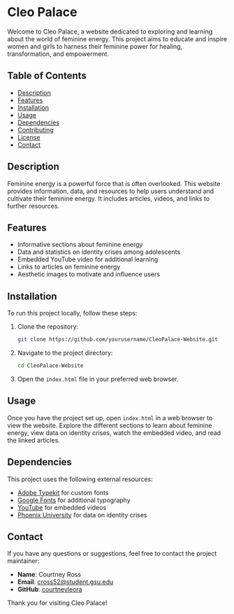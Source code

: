 # Cleo Palace

Welcome to Cleo Palace, a website dedicated to exploring and learning about the world of feminine energy. This project aims to educate and inspire women and girls to harness their feminine power for healing, transformation, and empowerment.

## Table of Contents

- [Description](#description)
- [Features](#features)
- [Installation](#installation)
- [Usage](#usage)
- [Dependencies](#dependencies)
- [Contributing](#contributing)
- [License](#license)
- [Contact](#contact)

## Description

Feminine energy is a powerful force that is often overlooked. This website provides information, data, and resources to help users understand and cultivate their feminine energy. It includes articles, videos, and links to further resources.

## Features

- Informative sections about feminine energy
- Data and statistics on identity crises among adolescents
- Embedded YouTube video for additional learning
- Links to articles on feminine energy
- Aesthetic images to motivate and influence users

## Installation

To run this project locally, follow these steps:

1. Clone the repository:
    ```bash
    git clone https://github.com/yourusername/CleoPalace-Website.git
    ```

2. Navigate to the project directory:
    ```bash
    cd CleoPalace-Website
    ```

3. Open the `index.html` file in your preferred web browser.

## Usage

Once you have the project set up, open `index.html` in a web browser to view the website. Explore the different sections to learn about feminine energy, view data on identity crises, watch the embedded video, and read the linked articles.

## Dependencies

This project uses the following external resources:

- [Adobe Typekit](https://use.typekit.net/rre7kys.css) for custom fonts
- [Google Fonts](https://fonts.googleapis.com/css2?family=Cookie&display=swap) for additional typography
- [YouTube](https://www.youtube.com) for embedded videos
- [Phoenix University](https://www.phoenix.edu/professional-development/blog/what-is-identity-crisis/) for data on identity crises


## Contact

If you have any questions or suggestions, feel free to contact the project maintainer:

- **Name**: Courtney Ross
- **Email**: cross52@student.gsu.edu
- **GitHub**: [courtneyleora](https://github.com/courtneyleora)

Thank you for visiting Cleo Palace!
